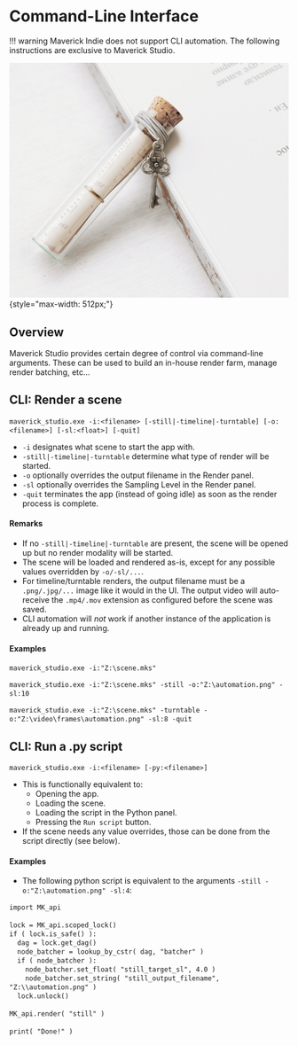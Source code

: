 # Command-Line Interface

!!! warning
    Maverick Indie does not support CLI automation. The following instructions are exclusive to Maverick Studio.

![Command-line Interface in Maverick Studio](cli.png "Command-line Interface in Maverick Studio"){style="max-width: 512px;"}

## Overview

Maverick Studio provides certain degree of control via command-line arguments. These can be used to build an in-house render farm, manage render batching, etc...

## CLI: Render a scene

```
maverick_studio.exe -i:<filename> [-still|-timeline|-turntable] [-o:<filename>] [-sl:<float>] [-quit]
```

- `-i` designates what scene to start the app with.
- `-still|-timeline|-turntable` determine what type of render will be started.
- `-o` optionally overrides the output filename in the Render panel.
- `-sl` optionally overrides the Sampling Level in the Render panel.
- `-quit` terminates the app (instead of going idle) as soon as the render process is complete.

#### Remarks

- If no `-still|-timeline|-turntable` are present, the scene will be opened up but no render modality will be started.
- The scene will be loaded and rendered as-is, except for any possible values overridden by `-o/-sl/...`.
- For timeline/turntable renders, the output filename must be a `.png/.jpg/...` image like it would in the UI. The output video will auto-receive the `.mp4/.mov` extension as configured before the scene was saved.
- CLI automation will _not_ work if another instance of the application is already up and running.

#### Examples

```
maverick_studio.exe -i:"Z:\scene.mks"
```

```
maverick_studio.exe -i:"Z:\scene.mks" -still -o:"Z:\automation.png" -sl:10
```

```
maverick_studio.exe -i:"Z:\scene.mks" -turntable -o:"Z:\video\frames\automation.png" -sl:8 -quit
```

## CLI: Run a .py script

```
maverick_studio.exe -i:<filename> [-py:<filename>]
```

- This is functionally equivalent to:
    - Opening the app.
    - Loading the scene.
    - Loading the script in the Python panel.
    - Pressing the `Run script` button.
- If the scene needs any value overrides, those can be done from the script directly (see below).

#### Examples

- The following python script is equivalent to the arguments `-still -o:"Z:\automation.png" -sl:4`:

```
import MK_api

lock = MK_api.scoped_lock()
if ( lock.is_safe() ):
  dag = lock.get_dag()
  node_batcher = lookup_by_cstr( dag, "batcher" )
  if ( node_batcher ):
    node_batcher.set_float( "still_target_sl", 4.0 )
    node_batcher.set_string( "still_output_filename", "Z:\\automation.png" )
  lock.unlock()

MK_api.render( "still" )

print( "Done!" )
```
